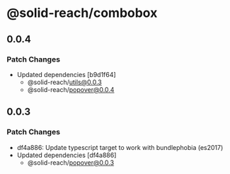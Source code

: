 # @solid-reach/combobox

## 0.0.4

### Patch Changes

- Updated dependencies [b9d1f64]
  - @solid-reach/utils@0.0.3
  - @solid-reach/popover@0.0.4

## 0.0.3

### Patch Changes

- df4a886: Update typescript target to work with bundlephobia (es2017)
- Updated dependencies [df4a886]
  - @solid-reach/popover@0.0.3
